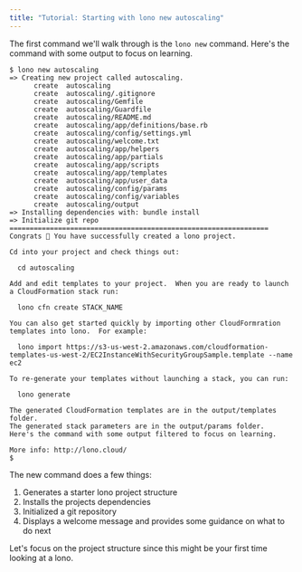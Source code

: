 ```yaml
---
title: "Tutorial: Starting with lono new autoscaling"
---
```


The first command we'll walk through is the `lono new` command.  Here's the command with some output to focus on learning.

```
$ lono new autoscaling
=> Creating new project called autoscaling.
      create  autoscaling
      create  autoscaling/.gitignore
      create  autoscaling/Gemfile
      create  autoscaling/Guardfile
      create  autoscaling/README.md
      create  autoscaling/app/definitions/base.rb
      create  autoscaling/config/settings.yml
      create  autoscaling/welcome.txt
      create  autoscaling/app/helpers
      create  autoscaling/app/partials
      create  autoscaling/app/scripts
      create  autoscaling/app/templates
      create  autoscaling/app/user_data
      create  autoscaling/config/params
      create  autoscaling/config/variables
      create  autoscaling/output
=> Installing dependencies with: bundle install
=> Initialize git repo
================================================================
Congrats 🎉 You have successfully created a lono project.

Cd into your project and check things out:

  cd autoscaling

Add and edit templates to your project.  When you are ready to launch a CloudFormation stack run:

  lono cfn create STACK_NAME

You can also get started quickly by importing other CloudFormration templates into lono.  For example:

  lono import https://s3-us-west-2.amazonaws.com/cloudformation-templates-us-west-2/EC2InstanceWithSecurityGroupSample.template --name ec2

To re-generate your templates without launching a stack, you can run:

  lono generate

The generated CloudFormation templates are in the output/templates folder.
The generated stack parameters are in the output/params folder.  Here's the command with some output filtered to focus on learning.

More info: http://lono.cloud/
$
```

The new command does a few things:

1. Generates a starter lono project structure
2. Installs the projects dependencies
3. Initialized a git repository
4. Displays a welcome message and provides some guidance on what to do next

Let's focus on the project structure since this might be your first time looking at a lono.

